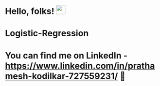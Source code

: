 # Hello, folks! <img src="https://raw.githubusercontent.com/MartinHeinz/MartinHeinz/master/wave.gif" width="30px">

# Logistic-Regression

# You can find me on LinkedIn - https://www.linkedin.com/in/prathamesh-kodilkar-727559231/ :cowboy_hat_face:
